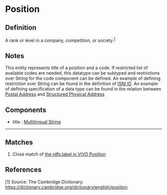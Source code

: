 # Position

## Definition
A rank or level in a company, competition, or society.<sup>[1](#fn1)</sup>

## Notes
This entity represents title of a position and a code. If restricted list of available codes are needed, this datatype 
can be subtyped and restrictions over String for the code component can be defined. An example of defining restriction over 
String can be found in the definition of [ISNI ID](../datatypes/ISNI_ID.md). An example of defining specification of a 
data type can be found in the relation between [Postal Address](../datatypes/Postal_Address.md) and
[Structured Physical Address](../datatypes/Structured_Physical_Address.md) 

## Components
- title : [Multilingual String](../datatypes/Multilingual_String.md)

---
## Matches
1. Close match of [the rdfs:label in VIVO Position](https://wiki.lyrasis.org/display/VIVODOC115x/Person+Model)

## References
<a name="fn1">\[1\]</a> Source: The Cambridge Dictionary. https://dictionary.cambridge.org/dictionary/english/position

